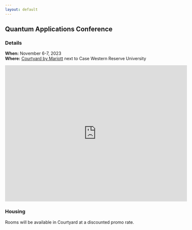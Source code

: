 ```yaml
---
layout: default
---
```


## Quantum Applications Conference

### Details

**When:** November 6-7, 2023  
**Where:** [Courtyard by Mariott](https://www.marriott.com/en-us/hotels/clece-courtyard-cleveland-university-circle/overview/?scid=f2ae0541-1279-4f24-b197-a979c79310b0) next to Case Western Reserve University

<iframe src="https://www.google.com/maps/embed?pb=!1m18!1m12!1m3!1d357.6453339438518!2d-81.60535264696671!3d41.50797190893409!2m3!1f0!2f0!3f0!3m2!1i1024!2i768!4f13.1!3m3!1m2!1s0x8830fb899834b8d1%3A0xd79d3884acb4b374!2sCourtyard%20by%20Marriott%20Cleveland%20University%20Circle!5e0!3m2!1sen!2sus!4v1696612956580!5m2!1sen!2sus" width="600" height="450" style="border:0;" allowfullscreen="" loading="lazy" referrerpolicy="no-referrer-when-downgrade"></iframe>

### Housing

Rooms will be available in Courtyard at a discounted promo rate.
